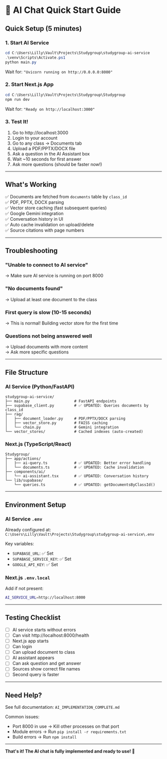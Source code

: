 # 🚀 AI Chat Quick Start Guide

## Quick Setup (5 minutes)

### 1. Start AI Service
```powershell
cd C:\Users\Lilly\Vault\Projects\Studygroup\studygroup-ai-service
.\venv\Scripts\Activate.ps1
python main.py
```

Wait for: `"Uvicorn running on http://0.0.0.0:8000"`

### 2. Start Next.js App
```powershell
cd C:\Users\Lilly\Vault\Projects\Studygroup\Studygroup
npm run dev
```

Wait for: `"Ready on http://localhost:3000"`

### 3. Test It!
1. Go to http://localhost:3000
2. Login to your account
3. Go to any class → Documents tab
4. Upload a PDF/PPTX/DOCX file
5. Ask a question in the AI Assistant box
6. Wait ~10 seconds for first answer
7. Ask more questions (should be faster now!)

---

## What's Working

✅ Documents are fetched from `documents` table by `class_id`  
✅ PDF, PPTX, DOCX parsing  
✅ Vector store caching (fast subsequent queries)  
✅ Google Gemini integration  
✅ Conversation history in UI  
✅ Auto cache invalidation on upload/delete  
✅ Source citations with page numbers  

---

## Troubleshooting

### "Unable to connect to AI service"
→ Make sure AI service is running on port 8000

### "No documents found"
→ Upload at least one document to the class

### First query is slow (10-15 seconds)
→ This is normal! Building vector store for the first time

### Questions not being answered well
→ Upload documents with more content  
→ Ask more specific questions

---

## File Structure

### AI Service (Python/FastAPI)
```
studygroup-ai-service/
├── main.py                    # FastAPI endpoints
├── supabase_client.py         # ✅ UPDATED: Queries documents by class_id
├── rag/
│   ├── document_loader.py     # PDF/PPTX/DOCX parsing
│   ├── vector_store.py        # FAISS caching
│   └── chain.py               # Gemini integration
└── vector_stores/             # Cached indexes (auto-created)
```

### Next.js (TypeScript/React)
```
Studygroup/
├── app/actions/
│   ├── ai-query.ts            # ✅ UPDATED: Better error handling
│   └── documents.ts           # ✅ UPDATED: Cache invalidation
├── components/ai/
│   └── ai-assistant.tsx       # ✅ UPDATED: Conversation history
└── lib/supabase/
    └── queries.ts             # ✅ UPDATED: getDocumentsByClassId()
```

---

## Environment Setup

### AI Service `.env`
Already configured at:
`C:\Users\Lilly\Vault\Projects\Studygroup\studygroup-ai-service\.env`

Key variables:
- `SUPABASE_URL`: ✅ Set
- `SUPABASE_SERVICE_KEY`: ✅ Set  
- `GOOGLE_API_KEY`: ✅ Set

### Next.js `.env.local`
Add if not present:
```bash
AI_SERVICE_URL=http://localhost:8000
```

---

## Testing Checklist

- [ ] AI service starts without errors
- [ ] Can visit http://localhost:8000/health
- [ ] Next.js app starts
- [ ] Can login
- [ ] Can upload document to class
- [ ] AI assistant appears
- [ ] Can ask question and get answer
- [ ] Sources show correct file names
- [ ] Second query is faster

---

## Need Help?

See full documentation: `AI_IMPLEMENTATION_COMPLETE.md`

Common issues:
- Port 8000 in use → Kill other processes on that port
- Module errors → Run `pip install -r requirements.txt`
- Build errors → Run `npm install`

---

**That's it! The AI chat is fully implemented and ready to use! 🎉**
